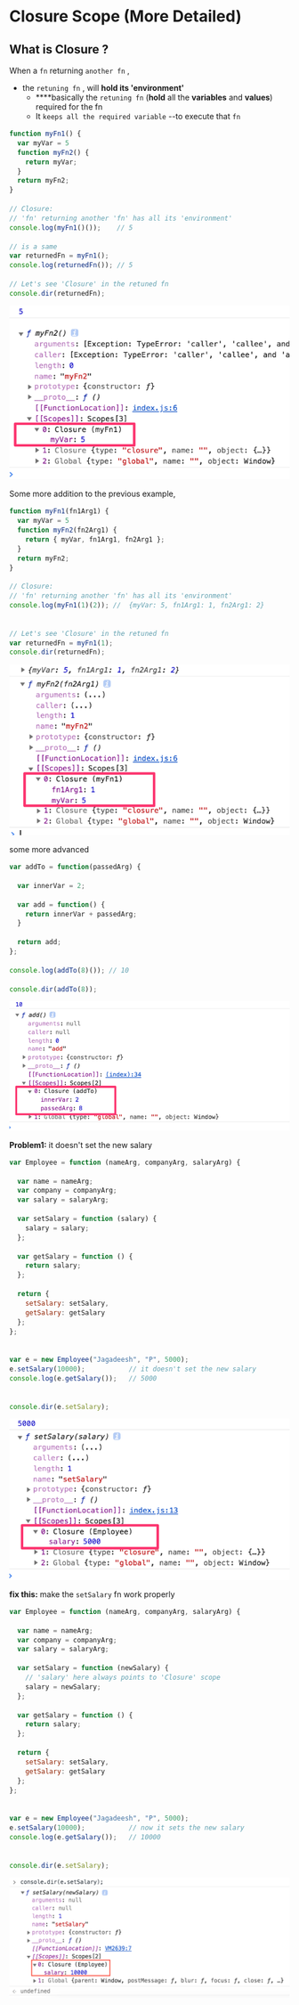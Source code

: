 # Closure Scope \(More Detailed\)

## What is Closure ?

When a `fn` returning `another fn` ,

* the `retuning fn` , will **hold its 'environment'**
  *  ****basically the `retuning fn` \(**hold** all the **variables** and **values**\) required for the fn
  * It `keeps all the required variable` --to execute that `fn`

```javascript
function myFn1() {
  var myVar = 5
  function myFn2() {
    return myVar;
  }
  return myFn2;
}

// Closure:
// 'fn' returning another 'fn' has all its 'environment'
console.log(myFn1()());    // 5  

// is a same
var returnedFn = myFn1();
console.log(returnedFn()); // 5  

// Let's see 'Closure' in the retuned fn
console.dir(returnedFn); 
```

![](../../../.gitbook/assets/image%20%28104%29.png)



Some more addition to the previous example,

```javascript
function myFn1(fn1Arg1) {
  var myVar = 5
  function myFn2(fn2Arg1) {
    return { myVar, fn1Arg1, fn2Arg1 };
  }
  return myFn2;
}

// Closure:
// 'fn' returning another 'fn' has all its 'environment'
console.log(myFn1(1)(2)); //  {myVar: 5, fn1Arg1: 1, fn2Arg1: 2} 


// Let's see 'Closure' in the retuned fn
var returnedFn = myFn1(1);
console.dir(returnedFn);

```

![](../../../.gitbook/assets/image%20%28129%29.png)



some more advanced

```javascript
var addTo = function(passedArg) {

  var innerVar = 2;

  var add = function() {
    return innerVar + passedArg;
  }

  return add;
};

console.log(addTo(8)()); // 10

console.dir(addTo(8));
```

![](../../../.gitbook/assets/image%20%28162%29.png)

**Problem1:**  it doesn't set the new salary

```javascript
var Employee = function (nameArg, companyArg, salaryArg) {

  var name = nameArg;
  var company = companyArg;
  var salary = salaryArg;

  var setSalary = function (salary) {
    salary = salary;
  };

  var getSalary = function () {
    return salary;
  };

  return {
    setSalary: setSalary,
    getSalary: getSalary
  };
};


var e = new Employee("Jagadeesh", "P", 5000);
e.setSalary(10000);           // it doesn't set the new salary
console.log(e.getSalary());   // 5000


console.dir(e.setSalary);

```

![](../../../.gitbook/assets/image%20%28152%29.png)

**fix this:**  make the `setSalary` fn work properly

```javascript
var Employee = function (nameArg, companyArg, salaryArg) {

  var name = nameArg;
  var company = companyArg;
  var salary = salaryArg;

  var setSalary = function (newSalary) {
    // 'salary' here always points to 'Closure' scope
    salary = newSalary;
  };

  var getSalary = function () {
    return salary;
  };

  return {
    setSalary: setSalary,
    getSalary: getSalary
  };
};


var e = new Employee("Jagadeesh", "P", 5000);
e.setSalary(10000);           // now it sets the new salary
console.log(e.getSalary());   // 10000


console.dir(e.setSalary);

```

![](../../../.gitbook/assets/image%20%28174%29.png)

